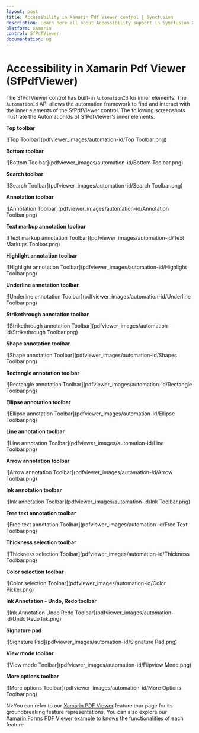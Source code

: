 ```yaml
---
layout: post
title: Accessibility in Xamarin Pdf Viewer control | Syncfusion
description: Learn here all about Accessibility support in Syncfusion Xamarin Pdf Viewer (SfPdfViewer) control and more.
platform: xamarin
control: SfPdfViewer
documentation: ug
---
```


# Accessibility in Xamarin Pdf Viewer (SfPdfViewer)

The SfPdfViewer control has built-in `AutomationId` for inner elements. The `AutomationId` API allows the automation framework to find and interact with the inner elements of the SfPdfViewer control. The following screenshots illustrate the AutomationIds of SfPdfViewer's inner elements. 

**Top toolbar**

![Top Toolbar](pdfviewer_images/automation-id/Top Toolbar.png)

**Bottom toolbar**

![Bottom Toolbar](pdfviewer_images/automation-id/Bottom Toolbar.png)

**Search toolbar**

![Search Toolbar](pdfviewer_images/automation-id/Search Toolbar.png)

**Annotation toolbar**

![Annotation Toolbar](pdfviewer_images/automation-id/Annotation Toolbar.png)

**Text markup annotation toolbar**

![Text markup annotation Toolbar](pdfviewer_images/automation-id/Text Markups Toolbar.png)

**Highlight annotation toolbar**

![Highlight annotation Toolbar](pdfviewer_images/automation-id/Highlight Toolbar.png)

**Underline annotation toolbar**

![Underline annotation Toolbar](pdfviewer_images/automation-id/Underline Toolbar.png)

**Strikethrough annotation toolbar**

![Strikethrough annotation Toolbar](pdfviewer_images/automation-id/Strikethrough Toolbar.png)

**Shape annotation toolbar**

![Shape annotation Toolbar](pdfviewer_images/automation-id/Shapes Toolbar.png)

**Rectangle annotation toolbar**

![Rectangle annotation Toolbar](pdfviewer_images/automation-id/Rectangle Toolbar.png)

**Ellipse annotation toolbar**

![Ellipse annotation Toolbar](pdfviewer_images/automation-id/Ellipse Toolbar.png)

**Line annotation toolbar**

![Line annotation Toolbar](pdfviewer_images/automation-id/Line Toolbar.png)

**Arrow annotation toolbar**

![Arrow annotation Toolbar](pdfviewer_images/automation-id/Arrow Toolbar.png)

**Ink annotation toolbar**

![Ink annotation Toolbar](pdfviewer_images/automation-id/Ink Toolbar.png)

**Free text annotation toolbar**

![Free text annotation Toolbar](pdfviewer_images/automation-id/Free Text Toolbar.png)

**Thickness selection toolbar**

![Thickness selection Toolbar](pdfviewer_images/automation-id/Thickness Toolbar.png)

**Color selection toolbar**

![Color selection Toolbar](pdfviewer_images/automation-id/Color Picker.png)

**Ink Annotation - Undo, Redo toolbar**

![Ink Annotation Undo Redo Toolbar](pdfviewer_images/automation-id/Undo Redo Ink.png)

**Signature pad**

![Signature Pad](pdfviewer_images/automation-id/Signature Pad.png)

**View mode toolbar**

![View mode Toolbar](pdfviewer_images/automation-id/Flipview Mode.png)

**More options toolbar**

![More options Toolbar](pdfviewer_images/automation-id/More Options Toolbar.png)

N>You can refer to our [Xamarin PDF Viewer](https://www.syncfusion.com/xamarin-ui-controls/xamarin-pdf-viewer) feature tour page for its groundbreaking feature representations. You can also explore our [Xamarin.Forms PDF Viewer example](https://github.com/syncfusion/xamarin-demos/tree/master/Forms/PdfViewer) to knows the functionalities of each feature.
